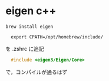 # eigen c++

`brew install eigen`

```.zshrc
  export CPATH=/opt/homebrew/include/
```
を .zshrc に追記

```c++
  #include <eigen3/Eigen/Core>
```
で，コンパイルが通るはず
